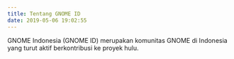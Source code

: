 ```yaml
---
title: Tentang GNOME ID
date: 2019-05-06 19:02:55
---
```


GNOME Indonesia (GNOME ID) merupakan komunitas GNOME di Indonesia yang turut aktif berkontribusi ke proyek hulu.
